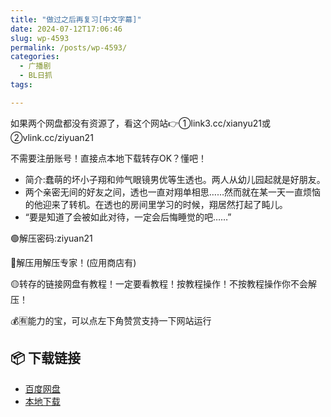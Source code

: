 ```yaml
---
title: "做过之后再复习[中文字幕]"
date: 2024-07-12T17:06:46
slug: wp-4593
permalink: /posts/wp-4593/
categories:
  - 广播剧
  - BL日抓
tags:

---
```


如果两个网盘都没有资源了，看这个网站👉①link3.cc/xianyu21或②vlink.cc/ziyuan21

不需要注册账号！直接点本地下载转存OK？懂吧！

*   简介:蠢萌的坏小子翔和帅气眼镜男优等生透也。两人从幼儿园起就是好朋友。
*   ​两个亲密无间的好友之间，透也一直对翔单相思……​然而就在某一天一直烦恼的他迎来了转机。​在透也的房间里学习的时候，翔居然打起了盹儿。
*   ​“要是知道了会被如此对待，一定会后悔睡觉的吧……”

🟢解压密码:ziyuan21

🔵解压用解压专家！(应用商店有)

🟡转存的链接网盘有教程！一定要看教程！按教程操作！不按教程操作你不会解压！

💰🈶能力的宝，可以点左下角赞赏支持一下网站运行

## 📦 下载链接
- [百度网盘](https://blziyuan21.com/pay-download/4593?key=fed9b8c39e&down_id=0)
- [本地下载](https://blziyuan21.com/pay-download/4593?key=fed9b8c39e&down_id=1)

